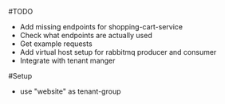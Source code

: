 #TODO

<ul>
<li>Add missing endpoints for shopping-cart-service</li>
<li>Check what endpoints are actually used</li>
<li>Get example requests</li>
<li>Add virtual host setup for rabbitmq producer and consumer</li>
<li>Integrate with tenant manger</li>
</ul>

#Setup
<ul>
  <li>use "website" as tenant-group</li>
</ul>
